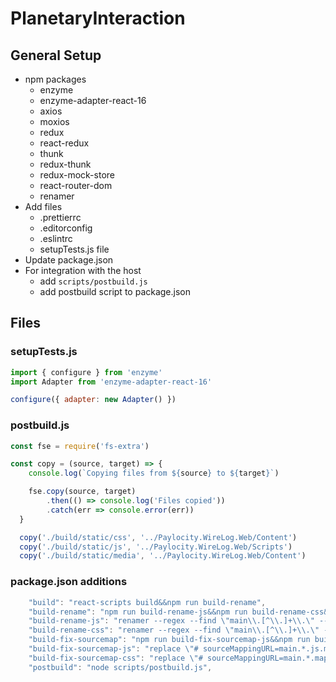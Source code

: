 # PlanetaryInteraction

## General Setup

* npm packages
  * enzyme
  * enzyme-adapter-react-16
  * axios
  * moxios
  * redux
  * react-redux
  * thunk
  * redux-thunk
  * redux-mock-store
  * react-router-dom
  * renamer
* Add files
  * .prettierrc
  * .editorconfig
  * .eslintrc
  * setupTests.js file
* Update package.json
* For integration with the host
  * add `scripts/postbuild.js`
  * add postbuild script to package.json

## Files

### setupTests.js

```js
import { configure } from 'enzyme'
import Adapter from 'enzyme-adapter-react-16'

configure({ adapter: new Adapter() })
```

### postbuild.js

```js
const fse = require('fs-extra')

const copy = (source, target) => {
    console.log(`Copying files from ${source} to ${target}`)

    fse.copy(source, target)
        .then(() => console.log('Files copied'))
        .catch(err => console.error(err))
  }

  copy('./build/static/css', '../Paylocity.WireLog.Web/Content')
  copy('./build/static/js', '../Paylocity.WireLog.Web/Scripts')
  copy('./build/static/media', '../Paylocity.WireLog.Web/Content')
```

### package.json additions
```js
    "build": "react-scripts build&&npm run build-rename",
    "build-rename": "npm run build-rename-js&&npm run build-rename-css&&npm run build-fix-sourcemap",
    "build-rename-js": "renamer --regex --find \"main\\.[^\\.]+\\.\" --replace \"main.\" build\\static\\js\\*",
    "build-rename-css": "renamer --regex --find \"main\\.[^\\.]+\\.\" --replace \"main.\" build\\static\\css\\*",
    "build-fix-sourcemap": "npm run build-fix-sourcemap-js&&npm run build-fix-sourcemap-css",
    "build-fix-sourcemap-js": "replace \"# sourceMappingURL=main.*.js.map\" \"# sourceMappingURL=main.js.map\" build\\static\\js\\main.js",
    "build-fix-sourcemap-css": "replace \"# sourceMappingURL=main.*.map\" \"# sourceMappingURL=main.css.map\" build\\static\\css\\main.css",
    "postbuild": "node scripts/postbuild.js",
```